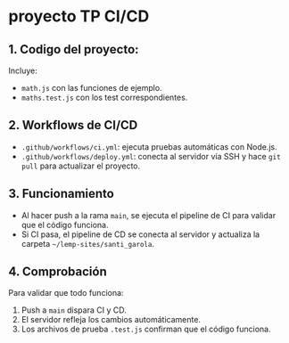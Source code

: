 # proyecto TP CI/CD

## 1. Codigo del proyecto:
Incluye:
- `math.js` con las funciones de ejemplo.
- `maths.test.js` con los test correspondientes.

## 2. Workflows de CI/CD
- `.github/workflows/ci.yml`: ejecuta pruebas automáticas con Node.js.
- `.github/workflows/deploy.yml`: conecta al servidor vía SSH y hace `git pull` para actualizar el proyecto.

## 3. Funcionamiento
- Al hacer push a la rama `main`, se ejecuta el pipeline de CI para validar que el código funciona.
- Si CI pasa, el pipeline de CD se conecta al servidor y actualiza la carpeta `~/lemp-sites/santi_garola`.

## 4. Comprobación
Para validar que todo funciona:
1. Push a `main` dispara CI y CD.
2. El servidor refleja los cambios automáticamente.
3. Los archivos de prueba `.test.js` confirman que el código funciona.
